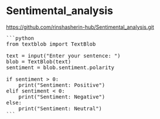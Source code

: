 # Sentimental_analysis
https://github.com/rinshasherin-hub/Sentimental_analysis.git
<pre>
```python
from textblob import TextBlob

text = input("Enter your sentence: ")
blob = TextBlob(text)
sentiment = blob.sentiment.polarity

if sentiment > 0:
    print("Sentiment: Positive")
elif sentiment < 0:
    print("Sentiment: Negative")
else:
    print("Sentiment: Neutral")
```
</pre>
